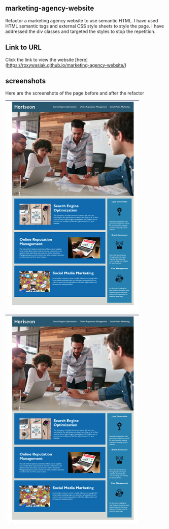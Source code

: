 ## marketing-agency-website

Refactor a marketing agency website to use semantic HTML.
I have used HTML semantic tags and external CSS style sheets to style the page.
I have addressed the div classes and targeted the styles to stop the repetition.

## Link to URL

Click the link to view the website
[here] (https://roxywasiak.github.io/marketing-agency-website/)

## screenshots

Here are the screenshots of the page before and after the refactor

![desktop-screenshot](./assets/images/screenshots/before.pmg.png)

![desktop-screenshot](./assets/images/screenshots/after.png)
